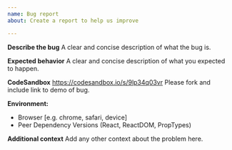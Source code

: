 ```yaml
---
name: Bug report
about: Create a report to help us improve

---
```


**Describe the bug**
A clear and concise description of what the bug is.

**Expected behavior**
A clear and concise description of what you expected to happen.

**CodeSandbox**
<a href="https://codesandbox.io/s/9lp34q03vr" target="_blank">https://codesandbox.io/s/9lp34q03vr</a>
Please fork and include link to demo of bug.

**Environment:**
 - Browser [e.g. chrome, safari, device]
 - Peer Dependency Versions (React, ReactDOM, PropTypes)

**Additional context**
Add any other context about the problem here.
